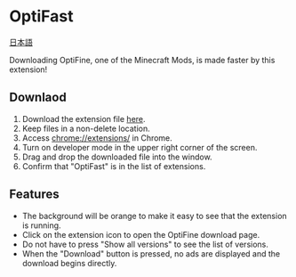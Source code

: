 # OptiFast

[日本語](README-ja.md)

Downloading OptiFine, one of the Minecraft Mods, is made faster by this extension!

## Downlaod

1. Download the extension file [here](https://github.com/sas-news/OptiFast/releases).
2. Keep files in a non-delete location.
3. Access [chrome://extensions/](chrome://extensions/) in Chrome.
4. Turn on developer mode in the upper right corner of the screen.
5. Drag and drop the downloaded file into the window.
6. Confirm that "OptiFast" is in the list of extensions.

## Features

- The background will be orange to make it easy to see that the extension is running.
- Click on the extension icon to open the OptiFine download page.
- Do not have to press "Show all versions" to see the list of versions.
- When the "Download" button is pressed, no ads are displayed and the download begins directly.
